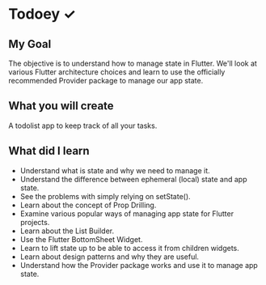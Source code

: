 # Todoey ✓

## My Goal

The objective is to understand how to manage state in Flutter. We'll look at various Flutter architecture choices and learn to use the officially recommended Provider package to manage our app state.

## What you will create

A todolist app to keep track of all your tasks.

## What did I learn

- Understand what is state and why we need to manage it.
- Understand the difference between ephemeral (local) state and app state.
- See the problems with simply relying on setState().
- Learn about the concept of Prop Drilling.
- Examine various popular ways of managing app state for Flutter projects.
- Learn about the List Builder.
- Use the Flutter BottomSheet Widget.
- Learn to lift state up to be able to access it from children widgets.
- Learn about design patterns and why they are useful.
- Understand how the Provider package works and use it to manage app state.
